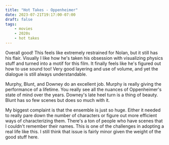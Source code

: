 ```yaml
---
title: "Hot Takes - Oppenheimer"
date: 2023-07-21T19:17:00-07:00
draft: false
tags:
    - movies
    - 2020s
    - hot takes
---
```


Overall good! This feels like extremely restrained for Nolan, but it still has his flair. Visually I like how he's taken his obsession with visualizing physics stuff and turned into a motif for this film. It finally feels like he's figured out how to use sound too! Very good layering and use of volume, and yet the dialogue is still always understandable.

Murphy, Blunt, and Downey do an excellent job. Murphy is really giving the performance of a lifetime. You really see all the nuances of Oppenheimer's state of mind over the years. Downey's late heel turn is a thing of beauty. Blunt has so few scenes but does so much with it.

My biggest complaint is that the ensemble is just so huge. Either it needed to really pare down the number of characters or figure out more efficient ways of characterizing them. There's a ton of people who have scenes that I couldn't remember their names. This is one of the challenges in adopting a real life like this. I still think that issue is fairly minor given the weight of the good stuff here.
